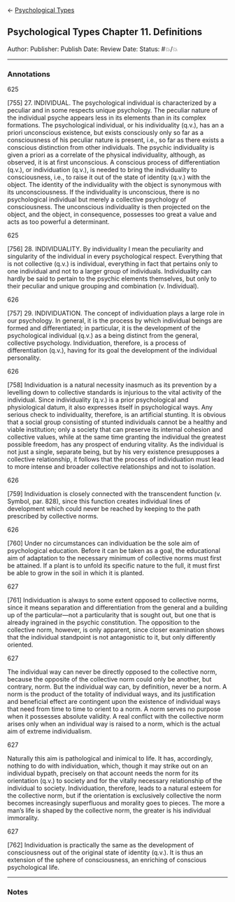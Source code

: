 \<- [Psychological Types](Psychological%20Types.md)

## Psychological Types Chapter 11. Definitions

Author:
Publisher:
Publish Date:
Review Date:
Status: #💥/💥

---

### Annotations

625

\[755\] 27. INDIVIDUAL. The psychological individual is characterized by a peculiar and in some respects unique psychology. The peculiar nature of the individual psyche appears less in its elements than in its complex formations. The psychological individual, or his individuality (q.v.), has an a priori unconscious existence, but exists consciously only so far as a consciousness of his peculiar nature is present, i.e., so far as there exists a conscious distinction from other individuals. The psychic individuality is given a priori as a correlate of the physical individuality, although, as observed, it is at first unconscious. A conscious process of differentiation (q.v.), or individuation (q.v.), is needed to bring the individuality to consciousness, i.e., to raise it out of the state of identity (q.v.) with the object. The identity of the individuality with the object is synonymous with its unconsciousness. If the individuality is unconscious, there is no psychological individual but merely a collective psychology of consciousness. The unconscious individuality is then projected on the object, and the object, in consequence, possesses too great a value and acts as too powerful a determinant.

625

\[756\] 28. INDIVIDUALITY. By individuality I mean the peculiarity and singularity of the individual in every psychological respect. Everything that is not collective (q.v.) is individual, everything in fact that pertains only to one individual and not to a larger group of individuals. Individuality can hardly be said to pertain to the psychic elements themselves, but only to their peculiar and unique grouping and combination (v. Individual).

626

\[757\] 29. INDIVIDUATION. The concept of individuation plays a large role in our psychology. In general, it is the process by which individual beings are formed and differentiated; in particular, it is the development of the psychological individual (q.v.) as a being distinct from the general, collective psychology. Individuation, therefore, is a process of differentiation (q.v.), having for its goal the development of the individual personality.

626

\[758\] Individuation is a natural necessity inasmuch as its prevention by a levelling down to collective standards is injurious to the vital activity of the individual. Since individuality (q.v.) is a prior psychological and physiological datum, it also expresses itself in psychological ways. Any serious check to individuality, therefore, is an artificial stunting. It is obvious that a social group consisting of stunted individuals cannot be a healthy and viable institution; only a society that can preserve its internal cohesion and collective values, while at the same time granting the individual the greatest possible freedom, has any prospect of enduring vitality. As the individual is not just a single, separate being, but by his very existence presupposes a collective relationship, it follows that the process of individuation must lead to more intense and broader collective relationships and not to isolation.

626

\[759\] Individuation is closely connected with the transcendent function (v. Symbol, par. 828), since this function creates individual lines of development which could never be reached by keeping to the path prescribed by collective norms.

626

\[760\] Under no circumstances can individuation be the sole aim of psychological education. Before it can be taken as a goal, the educational aim of adaptation to the necessary minimum of collective norms must first be attained. If a plant is to unfold its specific nature to the full, it must first be able to grow in the soil in which it is planted.

627

\[761\] Individuation is always to some extent opposed to collective norms, since it means separation and differentiation from the general and a building up of the particular—not a particularity that is sought out, but one that is already ingrained in the psychic constitution. The opposition to the collective norm, however, is only apparent, since closer examination shows that the individual standpoint is not antagonistic to it, but only differently oriented.

627

The individual way can never be directly opposed to the collective norm, because the opposite of the collective norm could only be another, but contrary, norm. But the individual way can, by definition, never be a norm. A norm is the product of the totality of individual ways, and its justification and beneficial effect are contingent upon the existence of individual ways that need from time to time to orient to a norm. A norm serves no purpose when it possesses absolute validity. A real conflict with the collective norm arises only when an individual way is raised to a norm, which is the actual aim of extreme individualism.

627

Naturally this aim is pathological and inimical to life. It has, accordingly, nothing to do with individuation, which, though it may strike out on an individual bypath, precisely on that account needs the norm for its orientation (q.v.) to society and for the vitally necessary relationship of the individual to society. Individuation, therefore, leads to a natural esteem for the collective norm, but if the orientation is exclusively collective the norm becomes increasingly superfluous and morality goes to pieces. The more a man’s life is shaped by the collective norm, the greater is his individual immorality.

627

\[762\] Individuation is practically the same as the development of consciousness out of the original state of identity (q.v.). It is thus an extension of the sphere of consciousness, an enriching of conscious psychological life.

---

### Notes
